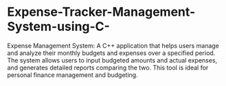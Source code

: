 # Expense-Tracker-Management-System-using-C-
Expense Management System: A C++ application that helps users manage and analyze their monthly budgets and expenses over a specified period. The system allows users to input budgeted amounts and actual expenses, and generates detailed reports comparing the two. This tool is ideal for personal finance management and budgeting.
